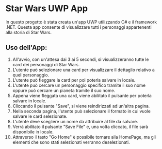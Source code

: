 # Star Wars UWP App

In questo progetto è stata creata un'app UWP utilizzando C# e il framework .NET. 
Questa app consente di visualizzare tutti i personaggi appartenenti alla storia di Star Wars.

## Uso dell'App:

1. All'avvio, con un'attesa dai 3 ai 5 secondi, si visualizzeranno tutte le card dei personaggi di Star Wars.
2. L'utente può selezionare una card per visualizzare il dettaglio relativo a quel personaggio.
3. L'utente può fleggare la card per poi poterla salvare in locale.
4. L'utente può cercare un personaggio specifico tramite il suo nome oppure può cercare un pianeta tramite il suo nome.
5. Appena viene fleggata una card, viene abilitato il pulsante per poterla salvare in locale.
6. Cliccando il pulsante "Save", si viene reindirizzati ad un'altra pagina.
7. Nella seconda pagina, l'utente può selezionare il formato in cui vuole salvare le card selezionate.
8. L'utente deve scegliere un nome da attribuire al file da salvare.
9. Verrà abilitato il pulsante "Save File" e, una volta cliccato, il file sarà disponibile in locale.
10. Attraverso il tasto "Go Home" è possibile tornare alla HomePage, ma gli elementi che sono stati selezionati verranno deselezionati.
